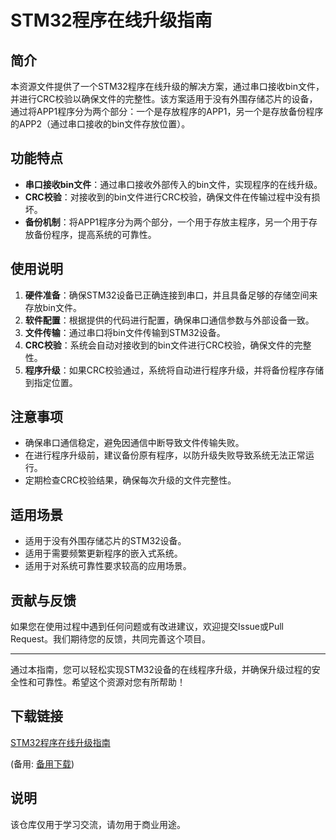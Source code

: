 # STM32程序在线升级指南

## 简介
本资源文件提供了一个STM32程序在线升级的解决方案，通过串口接收bin文件，并进行CRC校验以确保文件的完整性。该方案适用于没有外围存储芯片的设备，通过将APP1程序分为两个部分：一个是存放程序的APP1，另一个是存放备份程序的APP2（通过串口接收的bin文件存放位置）。

## 功能特点
- **串口接收bin文件**：通过串口接收外部传入的bin文件，实现程序的在线升级。
- **CRC校验**：对接收到的bin文件进行CRC校验，确保文件在传输过程中没有损坏。
- **备份机制**：将APP1程序分为两个部分，一个用于存放主程序，另一个用于存放备份程序，提高系统的可靠性。

## 使用说明
1. **硬件准备**：确保STM32设备已正确连接到串口，并且具备足够的存储空间来存放bin文件。
2. **软件配置**：根据提供的代码进行配置，确保串口通信参数与外部设备一致。
3. **文件传输**：通过串口将bin文件传输到STM32设备。
4. **CRC校验**：系统会自动对接收到的bin文件进行CRC校验，确保文件的完整性。
5. **程序升级**：如果CRC校验通过，系统将自动进行程序升级，并将备份程序存储到指定位置。

## 注意事项
- 确保串口通信稳定，避免因通信中断导致文件传输失败。
- 在进行程序升级前，建议备份原有程序，以防升级失败导致系统无法正常运行。
- 定期检查CRC校验结果，确保每次升级的文件完整性。

## 适用场景
- 适用于没有外围存储芯片的STM32设备。
- 适用于需要频繁更新程序的嵌入式系统。
- 适用于对系统可靠性要求较高的应用场景。

## 贡献与反馈
如果您在使用过程中遇到任何问题或有改进建议，欢迎提交Issue或Pull Request。我们期待您的反馈，共同完善这个项目。

---

通过本指南，您可以轻松实现STM32设备的在线程序升级，并确保升级过程的安全性和可靠性。希望这个资源对您有所帮助！

## 下载链接
[STM32程序在线升级指南](https://pan.quark.cn/s/762c525df7fa) 

(备用: [备用下载](https://pan.baidu.com/s/1XsptCoULspeOtTUq8RePGw?pwd=1234))

## 说明

该仓库仅用于学习交流，请勿用于商业用途。
